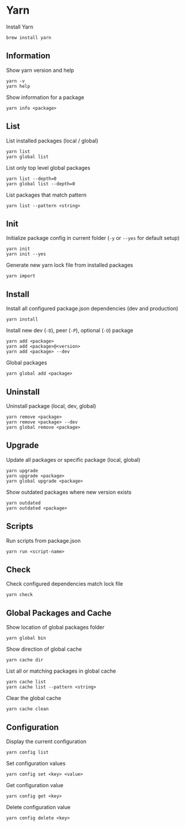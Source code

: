# Yarn

Install Yarn

    brew install yarn

## Information

Show yarn version and help

    yarn -v
    yarn help

Show information for a package

    yarn info <package>

## List

List installed packages (local / global)

    yarn list
    yarn global list

List only top level global packages

    yarn list --depth=0
    yarn global list --depth=0

List packages that match pattern

    yarn list --pattern <string>

## Init

Initialize package config in current folder (`-y` or `--yes` for default setup)

    yarn init
    yarn init --yes

Generate new yarn lock file from installed packages

    yarn import

## Install

Install all configured package.json dependencies (dev and production)

    yarn install

Install new dev (`-D`), peer (`-P`), optional (`-O`) package

    yarn add <package>
    yarn add <package>@<version>
    yarn add <package> --dev

Global packages

    yarn global add <package>

## Uninstall

Uninstall package (local, dev, global)

    yarn remove <package>
    yarn remove <package> --dev
    yarn global remove <package>

## Upgrade

Update all packages or specific package (local, global)

    yarn upgrade
    yarn upgrade <package>
    yarn global upgrade <package>

Show outdated packages where new version exists

    yarn outdated
    yarn outdated <package>

## Scripts

Run scripts from package.json

    yarn run <script-name>

## Check

Check configured dependencies match lock file

    yarn check

## Global Packages and Cache

Show location of global packages folder

    yarn global bin

Show direction of global cache

    yarn cache dir

List all or matching packages in global cache

    yarn cache list
    yarn cache list --pattern <string>

Clear the global cache

    yarn cache clean

## Configuration

Display the current configuration

    yarn config list

Set configuration values

    yarn config set <key> <value>

Get configuration value

    yarn config get <key>

Delete configuration value

    yarn config delete <key>
